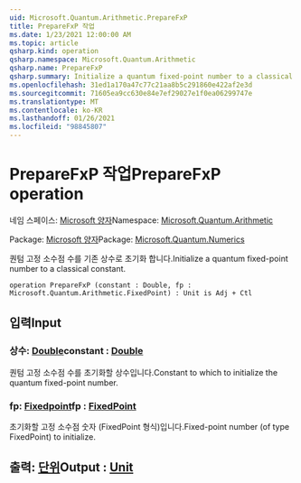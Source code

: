 ```yaml
---
uid: Microsoft.Quantum.Arithmetic.PrepareFxP
title: PrepareFxP 작업
ms.date: 1/23/2021 12:00:00 AM
ms.topic: article
qsharp.kind: operation
qsharp.namespace: Microsoft.Quantum.Arithmetic
qsharp.name: PrepareFxP
qsharp.summary: Initialize a quantum fixed-point number to a classical constant.
ms.openlocfilehash: 31ed1a170a47c77c21aa8b5c291860e422af2e3d
ms.sourcegitcommit: 71605ea9cc630e84e7ef29027e1f0ea06299747e
ms.translationtype: MT
ms.contentlocale: ko-KR
ms.lasthandoff: 01/26/2021
ms.locfileid: "98845807"
---
```

# <a name="preparefxp-operation"></a><span data-ttu-id="0d97e-102">PrepareFxP 작업</span><span class="sxs-lookup"><span data-stu-id="0d97e-102">PrepareFxP operation</span></span>

<span data-ttu-id="0d97e-103">네임 스페이스: [Microsoft 양자](xref:Microsoft.Quantum.Arithmetic)</span><span class="sxs-lookup"><span data-stu-id="0d97e-103">Namespace: [Microsoft.Quantum.Arithmetic](xref:Microsoft.Quantum.Arithmetic)</span></span>

<span data-ttu-id="0d97e-104">Package: [Microsoft 양자](https://nuget.org/packages/Microsoft.Quantum.Numerics)</span><span class="sxs-lookup"><span data-stu-id="0d97e-104">Package: [Microsoft.Quantum.Numerics](https://nuget.org/packages/Microsoft.Quantum.Numerics)</span></span>


<span data-ttu-id="0d97e-105">퀀텀 고정 소수점 수를 기존 상수로 초기화 합니다.</span><span class="sxs-lookup"><span data-stu-id="0d97e-105">Initialize a quantum fixed-point number to a classical constant.</span></span>

```qsharp
operation PrepareFxP (constant : Double, fp : Microsoft.Quantum.Arithmetic.FixedPoint) : Unit is Adj + Ctl
```


## <a name="input"></a><span data-ttu-id="0d97e-106">입력</span><span class="sxs-lookup"><span data-stu-id="0d97e-106">Input</span></span>

### <a name="constant--double"></a><span data-ttu-id="0d97e-107">상수: [Double](xref:microsoft.quantum.lang-ref.double)</span><span class="sxs-lookup"><span data-stu-id="0d97e-107">constant : [Double](xref:microsoft.quantum.lang-ref.double)</span></span>

<span data-ttu-id="0d97e-108">퀀텀 고정 소수점 수를 초기화할 상수입니다.</span><span class="sxs-lookup"><span data-stu-id="0d97e-108">Constant to which to initialize the quantum fixed-point number.</span></span>


### <a name="fp--fixedpoint"></a><span data-ttu-id="0d97e-109">fp: [Fixedpoint](xref:Microsoft.Quantum.Arithmetic.FixedPoint)</span><span class="sxs-lookup"><span data-stu-id="0d97e-109">fp : [FixedPoint](xref:Microsoft.Quantum.Arithmetic.FixedPoint)</span></span>

<span data-ttu-id="0d97e-110">초기화할 고정 소수점 숫자 (FixedPoint 형식)입니다.</span><span class="sxs-lookup"><span data-stu-id="0d97e-110">Fixed-point number (of type FixedPoint) to initialize.</span></span>



## <a name="output--unit"></a><span data-ttu-id="0d97e-111">출력: [단위](xref:microsoft.quantum.lang-ref.unit)</span><span class="sxs-lookup"><span data-stu-id="0d97e-111">Output : [Unit](xref:microsoft.quantum.lang-ref.unit)</span></span>

